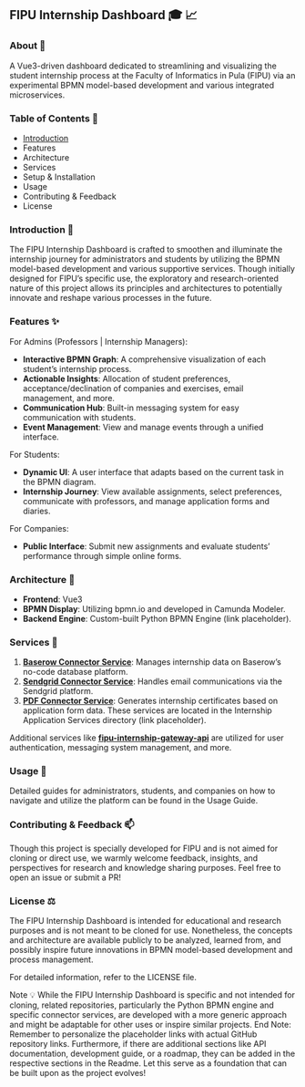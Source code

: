 ## FIPU Internship Dashboard :mortar_board: :chart_with_upwards_trend:
### About :memo:
A Vue3-driven dashboard dedicated to streamlining and visualizing the student internship process at the Faculty of Informatics in Pula (FIPU) via an experimental BPMN model-based development and various integrated microservices.

### Table of Contents :book:
- [Introduction](#introduction-seedling)
- Features
- Architecture
- Services
- Setup & Installation
- Usage
- Contributing & Feedback
- License

### Introduction :seedling:
The FIPU Internship Dashboard is crafted to smoothen and illuminate the internship journey for administrators and students by utilizing the BPMN model-based development and various supportive services. Though initially designed for FIPU’s specific use, the exploratory and research-oriented nature of this project allows its principles and architectures to potentially innovate and reshape various processes in the future.

### Features :sparkles:
For Admins (Professors | Internship Managers):
- **Interactive BPMN Graph**: A comprehensive visualization of each student’s internship process.
- **Actionable Insights**: Allocation of student preferences, acceptance/declination of companies and exercises, email management, and more.
- **Communication Hub**: Built-in messaging system for easy communication with students.
- **Event Management**: View and manage events through a unified interface.

For Students:
- **Dynamic UI**: A user interface that adapts based on the current task in the BPMN diagram.
- **Internship Journey**: View available assignments, select preferences, communicate with professors, and manage application forms and diaries.

For Companies:
- **Public Interface**: Submit new assignments and evaluate students’ performance through simple online forms.

### Architecture :construction:
- **Frontend**: Vue3
- **BPMN Display**: Utilizing bpmn.io and developed in Camunda Modeler.
- **Backend Engine**: Custom-built Python BPMN Engine (link placeholder).

### Services :wrench:
1. [**Baserow Connector Service**](https://github.com/lukablaskovic/internship-application-services/tree/main/baserow-connector-service): Manages internship data on Baserow’s no-code database platform.
2. [**Sendgrid Connector Service**](https://github.com/lukablaskovic/internship-application-services/tree/main/sendgrid-connector-service): Handles email communications via the Sendgrid platform.
3. [**PDF Connector Service**](https://github.com/lukablaskovic/internship-application-services/tree/main/pdf-connector-service): Generates internship certificates based on application form data.
These services are located in the Internship Application Services directory (link placeholder).

Additional services like [**fipu-internship-gateway-api**](https://github.com/lukablaskovic/fipu-internship-gateway-api) are utilized for user authentication, messaging system management, and more.

### Usage :rocket:
Detailed guides for administrators, students, and companies on how to navigate and utilize the platform can be found in the Usage Guide.

### Contributing & Feedback :mailbox:
Though this project is specially developed for FIPU and is not aimed for cloning or direct use, we warmly welcome feedback, insights, and perspectives for research and knowledge sharing purposes. Feel free to open an issue or submit a PR!

### License :balance_scale:
The FIPU Internship Dashboard is intended for educational and research purposes and is not meant to be cloned for use. Nonetheless, the concepts and architecture are available publicly to be analyzed, learned from, and possibly inspire future innovations in BPMN model-based development and process management.

For detailed information, refer to the LICENSE file.

Note :bulb:
While the FIPU Internship Dashboard is specific and not intended for cloning, related repositories, particularly the Python BPMN engine and specific connector services, are developed with a more generic approach and might be adaptable for other uses or inspire similar projects.
End Note: Remember to personalize the placeholder links with actual GitHub repository links. Furthermore, if there are additional sections like API documentation, development guide, or a roadmap, they can be added in the respective sections in the Readme. Let this serve as a foundation that can be built upon as the project evolves!
